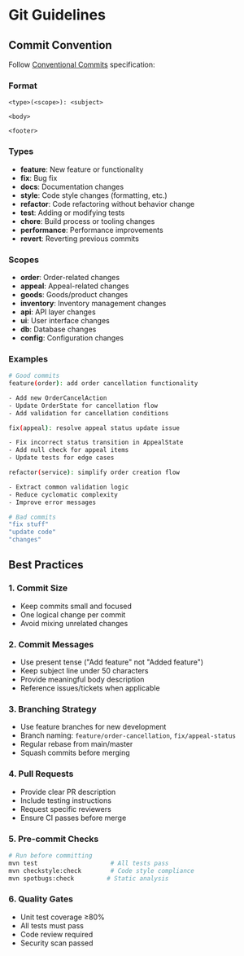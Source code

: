 # Git Guidelines

## Commit Convention

Follow [Conventional Commits](https://conventionalcommits.org/) specification:

### Format
```
<type>(<scope>): <subject>

<body>

<footer>
```

### Types
- **feature**: New feature or functionality
- **fix**: Bug fix
- **docs**: Documentation changes
- **style**: Code style changes (formatting, etc.)
- **refactor**: Code refactoring without behavior change
- **test**: Adding or modifying tests
- **chore**: Build process or tooling changes
- **performance**: Performance improvements
- **revert**: Reverting previous commits

### Scopes
- **order**: Order-related changes
- **appeal**: Appeal-related changes
- **goods**: Goods/product changes
- **inventory**: Inventory management changes
- **api**: API layer changes
- **ui**: User interface changes
- **db**: Database changes
- **config**: Configuration changes

### Examples
```bash
# Good commits
feature(order): add order cancellation functionality

- Add new OrderCancelAction
- Update OrderState for cancellation flow
- Add validation for cancellation conditions

fix(appeal): resolve appeal status update issue

- Fix incorrect status transition in AppealState
- Add null check for appeal items
- Update tests for edge cases

refactor(service): simplify order creation flow

- Extract common validation logic
- Reduce cyclomatic complexity
- Improve error messages

# Bad commits
"fix stuff"
"update code"
"changes"
```

## Best Practices

### 1. Commit Size
- Keep commits small and focused
- One logical change per commit
- Avoid mixing unrelated changes

### 2. Commit Messages
- Use present tense ("Add feature" not "Added feature")
- Keep subject line under 50 characters
- Provide meaningful body description
- Reference issues/tickets when applicable

### 3. Branching Strategy
- Use feature branches for new development
- Branch naming: `feature/order-cancellation`, `fix/appeal-status`
- Regular rebase from main/master
- Squash commits before merging

### 4. Pull Requests
- Provide clear PR description
- Include testing instructions
- Request specific reviewers
- Ensure CI passes before merge

### 5. Pre-commit Checks
```bash
# Run before committing
mvn test                    # All tests pass
mvn checkstyle:check        # Code style compliance
mvn spotbugs:check         # Static analysis
```

### 6. Quality Gates
- Unit test coverage ≥80%
- All tests must pass
- Code review required
- Security scan passed